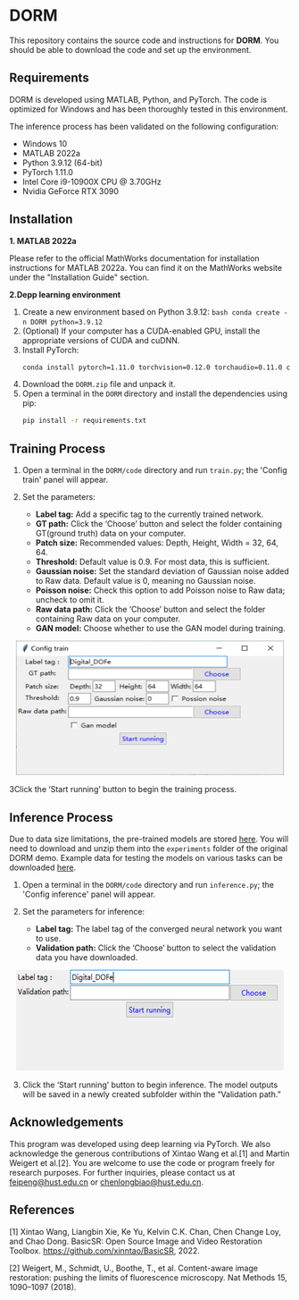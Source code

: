 # DORM

This repository contains the source code and instructions for **DORM**. You should be able to download the code and set up the environment.

## Requirements

DORM is developed using MATLAB, Python, and PyTorch. The code is optimized for Windows and has been thoroughly tested in this environment.

The inference process has been validated on the following configuration:

- Windows 10
- MATLAB 2022a
- Python 3.9.12 (64-bit)
- PyTorch 1.11.0
- Intel Core i9-10900X CPU @ 3.70GHz
- Nvidia GeForce RTX 3090

## Installation
   **1. MATLAB 2022a**

   Please refer to the official MathWorks documentation for installation instructions for MATLAB 2022a. You can find it on the MathWorks website under the "Installation Guide" section.

   **2.Depp learning environment**
   1. Create a new environment based on Python 3.9.12:
    ```bash
    conda create -n DORM python=3.9.12
    ```
   2. (Optional) If your computer has a CUDA-enabled GPU, install the appropriate versions of CUDA and cuDNN.
   3. Install PyTorch:
       ```bash
       conda install pytorch=1.11.0 torchvision=0.12.0 torchaudio=0.11.0 cudatoolkit=11.3 -c pytorch
       ```
   4. Download the `DORM.zip` file and unpack it.
   5. Open a terminal in the `DORM` directory and install the dependencies using pip:
       ```bash
       pip install -r requirements.txt
       ```


## Training Process

1. Open a terminal in the `DORM/code` directory and run `train.py`; the 'Config train' panel will appear.

2. Set the parameters:

    - **Label tag:** Add a specific tag to the currently trained network.
    - **GT path:** Click the ‘Choose’ button and select the folder containing GT(ground truth) data on your computer.
    - **Patch size:** Recommended values: Depth, Height, Width = 32, 64, 64.
    - **Threshold:** Default value is 0.9. For most data, this is sufficient.
    - **Gaussian noise:** Set the standard deviation of Gaussian noise added to Raw data. Default value is 0, meaning no Gaussian noise.
    - **Poisson noise:** Check this option to add Poisson noise to Raw data; uncheck to omit it.
    - **Raw data path:** Click the ‘Choose’ button and select the folder containing Raw data on your computer.
    - **GAN model:** Choose whether to use the GAN model during training.

<div align="center">
<img width="480" height="240" src="/fig/Config_train.png"/>
</div>

3Click the ‘Start running’ button to begin the training process.

## Inference Process

Due to data size limitations, the pre-trained models are stored [here](https://drive.google.com/file/d/1uLWXmoXxNQB0pUhR1EgzYKN73NxkLBjF/view?usp=sharing). You will need to download and unzip them into the `experiments` folder of the original DORM demo. Example data for testing the models on various tasks can be downloaded [here](https://drive.google.com/file/d/1FBkRGqa5LsvJEwLW29WGEEcaKYS_Qbzi/view?usp=sharing).


1. Open a terminal in the `DORM/code` directory and run `inference.py`; the 'Config inference' panel will appear.

2. Set the parameters for inference:

    - **Label tag:** The label tag of the converged neural network you want to use.
    - **Validation path:** Click the ‘Choose’ button to select the validation data you have downloaded.

<div align="center">
<img width="480" height="180" src="/fig/Config_inference.png"/>
</div>

3. Click the ‘Start running’ button to begin inference. The model outputs will be saved in a newly created subfolder within the “Validation path.”

## Acknowledgements

This program was developed using deep learning via PyTorch. We also acknowledge the generous contributions of Xintao Wang et al.[1] and Martin Weigert et al.[2]. You are welcome to use the code or program freely for research purposes. For further inquiries, please contact us at feipeng@hust.edu.cn or chenlongbiao@hust.edu.cn.

## References

[1] Xintao Wang, Liangbin Xie, Ke Yu, Kelvin C.K. Chan, Chen Change Loy, and Chao Dong. BasicSR: Open Source Image and Video Restoration Toolbox. https://github.com/xinntao/BasicSR, 2022.

[2] Weigert, M., Schmidt, U., Boothe, T., et al. Content-aware image restoration: pushing the limits of fluorescence microscopy. Nat Methods 15, 1090–1097 (2018).

